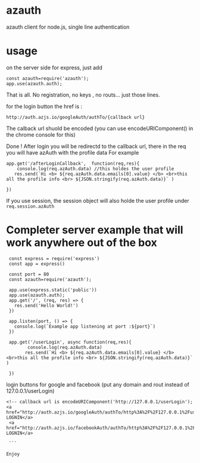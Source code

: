 # azauth
azauth client for node.js, single line authentication

# usage

  on the server side for express, just add
  
  ```
  const azauth=require('azauth');
  app.use(azauth.auth);
  ```

  That is all. 
  No registration, no keys , no routs... just those lines.
  
  for the login button the href is :
   ```
   http://auth.azjs.io/googleAuth/authTo/{callback url}
   ```
   
   The calback url shuold be encoded (you can use  encodeURIComponent() in the chrome console for this)
   
   Done !
   After login you will be redirectd to the callback url, there in the req you will have azAuth with the profile data
   For example 
   ```
   app.get('/afterLoginCallback',  function(req,res){
       console.log(req.azAuth.data) //this holdes the user profile  
      res.send(`Hi <b> ${req.azAuth.data.emails[0].value} </b> <br>this all the profile info <br> ${JSON.stringify(req.azAuth.data)}` )

})

   ```
   
   If you use session, the session object will also holde the user profile under ```req.session.azAuth```
   
   # Completer server example that will work anywhere out of the box 
   ```
    const express = require('express')
    const app = express()

    const port = 80
    const azauth=require('azauth');

    app.use(express.static('public'))
    app.use(azauth.auth);
    app.get('/', (req, res) => {
      res.send('Hello World!')
    })

    app.listen(port, () => {
      console.log(`Example app listening at port :${port}`)
    })

    app.get('/userLogin', async function(req,res){
           console.log(req.azAuth.data) 
          res.send(`Hi <b> ${req.azAuth.data.emails[0].value} </b> <br>this all the profile info <br> ${JSON.stringify(req.azAuth.data)}` )

    })

   ```
   
   login buttons for google and facebook (put any domain and rout instead of  127.0.0.1/userLogin)
   ```
   <!-- callback url is encodeURIComponent('http://127.0.0.1/userLogin'); 
   <a href="http://auth.azjs.io/googleAuth/authTo/http%3A%2F%2F127.0.0.1%2FuserLogin">GOOLLE LOGNIN</a>
    <a href="http://auth.azjs.io/facebookAuth/authTo/http%3A%2F%2F127.0.0.1%2FuserLogin">facebook LOGNIN</a>
    
    ```
    
   Enjoy 
   
   
   
   

